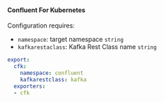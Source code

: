 #### Confluent For Kubernetes 

Configuration requires:

* `namespace`: target namespace `string`
* `kafkarestaclass`: Kafka Rest Class name `string`

```yaml
export:
  cfk:
    namespace: confluent  
    kafkarestclass: kafka 
  exporters:
  - cfk  
```